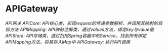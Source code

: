 # APIGateway

*API网关*
*APICore: API核心类，实现request的传递参数解析，并调用其映射的目标方法*
*APIMapping: API映射注解类，通过values方法，绑定key与value值*
*APIStore: API存储类，通过扫描Spring容器中的Service，找到所有绑定APIMapping方法，将其存入Map中*
*APIGateway: 执行API调用*